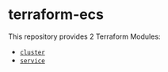 # terraform-ecs

This repository provides 2 Terraform Modules:

- [`cluster`](/cluster/)
- [`service`](/service/)


